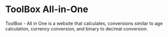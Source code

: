# ToolBox All-in-One
<p>ToolBox - All in One is a website that calculates, conversions similar to age calculation, currency conversion, and binary to decimal conversion.</p>
